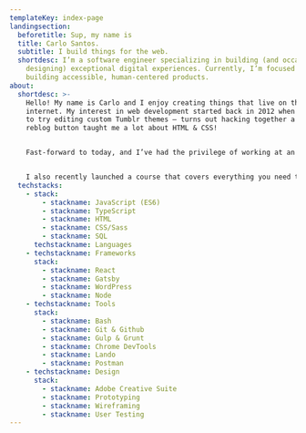 ```yaml
---
templateKey: index-page
landingsection:
  beforetitle: Sup, my name is
  title: Carlo Santos.
  subtitle: I build things for the web.
  shortdesc: I’m a software engineer specializing in building (and occasionally
    designing) exceptional digital experiences. Currently, I’m focused on
    building accessible, human-centered products.
about:
  shortdesc: >-
    Hello! My name is Carlo and I enjoy creating things that live on the
    internet. My interest in web development started back in 2012 when I decided
    to try editing custom Tumblr themes — turns out hacking together a custom
    reblog button taught me a lot about HTML & CSS!


    Fast-forward to today, and I’ve had the privilege of working at an advertising agency, a start-up, a huge corporation, and a student-led design studio. My main focus these days is building accessible, inclusive products and digital experiences at Upstatement for a variety of clients.


    I also recently launched a course that covers everything you need to build a web app with the Spotify API using Node & React.
  techstacks:
    - stack:
        - stackname: JavaScript (ES6)
        - stackname: TypeScript
        - stackname: HTML
        - stackname: CSS/Sass
        - stackname: SQL
      techstackname: Languages
    - techstackname: Frameworks
      stack:
        - stackname: React
        - stackname: Gatsby
        - stackname: WordPress
        - stackname: Node
    - techstackname: Tools
      stack:
        - stackname: Bash
        - stackname: Git & Github
        - stackname: Gulp & Grunt
        - stackname: Chrome DevTools
        - stackname: Lando
        - stackname: Postman
    - techstackname: Design
      stack:
        - stackname: Adobe Creative Suite
        - stackname: Prototyping
        - stackname: Wireframing
        - stackname: User Testing
---
```

